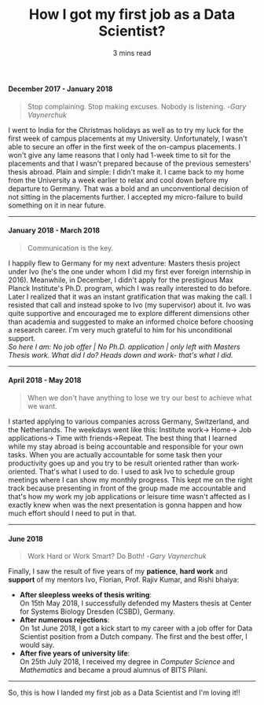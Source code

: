 ﻿---
layout: post
title: How I got my first job as a Data Scientist? 
subtitle: 3 mins read
---


#### December 2017 - January 2018
> Stop complaining. Stop making excuses. Nobody is listening. -*Gary Vaynerchuk* 

I went to India for the Christmas holidays as well as to try my luck for the first week of campus placements at my University. Unfortunately, I wasn't able to secure an offer in the first week of the on-campus placements. I won't give any lame reasons that I only had 1-week time to sit for the placements and that I wasn't prepared because of the previous semesters' thesis abroad. Plain and simple: I didn't make it. I came back to my home from the University a week earlier to relax and cool down before my departure to Germany. That was a bold and an unconventional decision of not sitting in the placements further. I accepted my micro-failure to build something on it in near future.

---
#### January 2018 - March 2018
> Communication is the key.

I happily flew to Germany for my next adventure: Masters thesis project under Ivo (he's the one under whom I did my first ever foreign internship in 2016). Meanwhile, in December, I didn't apply for the prestigious Max Planck Institute's Ph.D. program, which I was really interested to do before. Later I realized that it was an instant gratification that was making the call. I resisted that call and instead spoke to Ivo (my supervisor) about it. Ivo was quite supportive and encouraged me to explore different dimensions other than academia and suggested to make an informed choice before choosing a research career. I'm very much grateful to him for his unconditional support.  
*So here I am: No job offer | No Ph.D. application | only left with Masters Thesis work. What did I do? Heads down and work- that's what I did.* 

---
#### **April 2018 - May 2018**
> When we don't have anything to lose we try our best to achieve what we want. 

I started applying to various companies across Germany, Switzerland, and the Netherlands. The weekdays went like this: Institute work-> Home-> Job applications-> Time with friends->Repeat. The best thing that I learned while my stay abroad is being accountable and responsible for your own tasks. When you are actually accountable for some task then your productivity goes up and you try to be result oriented rather than work-oriented.
That's what I used to do. I used to ask Ivo to schedule group meetings where I can show my monthly progress. This kept me on the right track because presenting in front of the group made me accountable and that's how my work my job applications or leisure time wasn't affected as I exactly knew when was the next presentation is gonna happen and how much effort should I need to put in that. 

---

#### June 2018
> Work Hard or Work Smart? Do Both! -*Gary Vaynerchuk*

Finally, I saw the result of five years of my **patience**, **hard work** and **support** of my mentors Ivo, Florian, Prof. Rajiv Kumar, and Rishi bhaiya:
- **After sleepless weeks of thesis writing**:  
On 15th May 2018, I successfully defended my Masters thesis at Center for Systems Biology Dresden (CSBD), Germany.  
- **After numerous rejections**:  
On 1st June 2018, I got a kick start to my career with a job offer for Data Scientist position from a Dutch company. The first and the best offer, I would say. 
- **After five years of university life**:  
On 25th July 2018, I received my degree in *Computer Science* and *Mathematics* and became a proud alumnus of BITS Pilani. 

---
So, this is how I landed my first job as a Data Scientist and I'm loving it!! 

